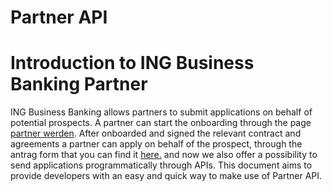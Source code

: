 # Partner API
# Introduction to ING Business Banking Partner
ING Business Banking allows partners to submit applications on behalf of potential prospects.
A partner can start the onboarding through the page [partner werden](https://www.lendico.de/partner-werden).
After onboarded and signed the relevant contract and agreements a partner can apply on behalf of the prospect, through the antrag form that you can find it [here.](https://antrag.lendico.de/partner-antrag)
and now we also offer a possibility to send applications programmatically through APIs.
This document aims to provide developers with an easy and quick way to make use of Partner API.